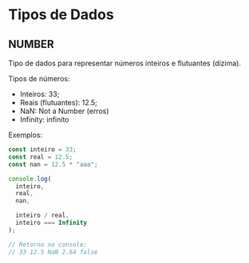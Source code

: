 # Tipos de Dados

## NUMBER

Tipo de dados para representar números inteiros e flutuantes (dízima).

Tipos de números:

- Inteiros: 33;
- Reais (flutuantes): 12.5;
- NaN: Not a Number (erros)
- Infinity: infinito

Exemplos:

```js
const inteiro = 33;
const real = 12.5;
const nan = 12.5 * "aaa";

console.log(
  inteiro,
  real,
  nan,

  inteiro / real,
  inteiro === Infinity
);

// Retorno no console:
// 33 12.5 NaN 2.64 false
```
